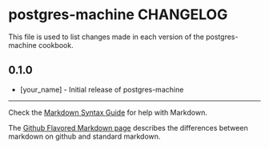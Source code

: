 postgres-machine CHANGELOG
==========================

This file is used to list changes made in each version of the postgres-machine cookbook.

0.1.0
-----
- [your_name] - Initial release of postgres-machine

- - -
Check the [Markdown Syntax Guide](http://daringfireball.net/projects/markdown/syntax) for help with Markdown.

The [Github Flavored Markdown page](http://github.github.com/github-flavored-markdown/) describes the differences between markdown on github and standard markdown.
